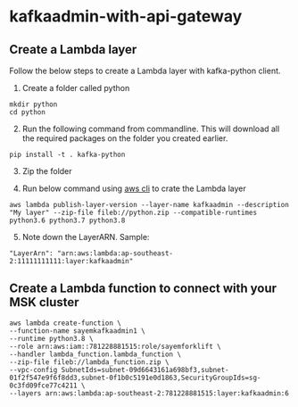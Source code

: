 # kafkaadmin-with-api-gateway

## Create a Lambda layer
Follow the below steps to create a Lambda layer with kafka-python client.
1. Create a folder called python
```
mkdir python
cd python
```
2. Run the following command from commandline. This will download all the required packages on the folder you created earlier.
```
pip install -t . kafka-python
```

3. Zip the folder

4. Run below command using [aws cli](https://aws.amazon.com/cli/) to crate the Lambda layer
```
aws lambda publish-layer-version --layer-name kafkaadmin --description "My layer" --zip-file fileb://python.zip --compatible-runtimes python3.6 python3.7 python3.8 
```

5. Note down the LayerARN. Sample:
```
"LayerArn": "arn:aws:lambda:ap-southeast-2:11111111111:layer:kafkaadmin"
```


## Create a Lambda function to connect with your MSK cluster
```
aws lambda create-function \
--function-name sayemkafkaadmin1 \
--runtime python3.8 \
--role arn:aws:iam::781228881515:role/sayemforklift \
--handler lambda_function.lambda_function \
--zip-file fileb://lambda_function.zip \
--vpc-config SubnetIds=subnet-09d6643161a698bf3,subnet-01f2f547e9f6f8dd3,subnet-0f1b0c5191e0d1863,SecurityGroupIds=sg-0c3fd09fce77c4211 \
--layers arn:aws:lambda:ap-southeast-2:781228881515:layer:kafkaadmin:6
```
